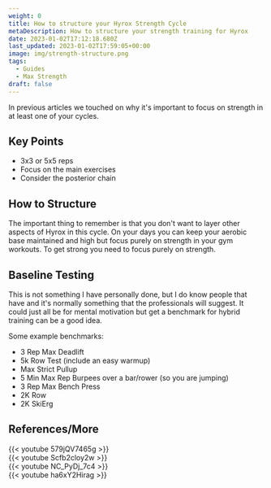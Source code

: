 ```yaml
---
weight: 0
title: How to structure your Hyrox Strength Cycle
metaDescription: How to structure your strength training for Hyrox
date: 2023-01-02T17:12:18.680Z
last_updated: 2023-01-02T17:59:05+00:00
image: img/strength-structure.png
tags:
  - Guides
  - Max Strength
draft: false
---
```

In previous articles we touched on why it's important to focus on strength in at least one of your cycles.

## Key Points

- 3x3 or 5x5 reps
- Focus on the main exercises
- Consider the posterior chain


## How to Structure


The important thing to remember is that you don't want to layer other aspects of Hyrox in this cycle. On your days you can keep your aerobic base maintained and high but focus purely on strength in your gym workouts. To get strong you need to focus purely on strength.


## Baseline Testing

This is not something I have personally done, but I do know people that have and it's normally something that the professionals will suggest. It could just all be for mental motivation but get a benchmark for hybrid training can be a good idea.

Some example benchmarks:

- 3 Rep Max Deadlift
- 5k Row Test (include an easy warmup)
- Max Strict Pullup
- 5 Min Max Rep Burpees over a bar/rower (so you are jumping)
- 3 Rep Max Bench Press
- 2K Row
- 2K SkiErg



## References/More

<div class="img-m">{{< youtube 579jQV7465g >}}</div>

<div class="img-m">{{< youtube Scfb2cloy2w >}}</div>

<div class="img-m">{{< youtube NC_PyDj_7c4 >}}</div>

<div class="img-m">{{< youtube ha6xY2Hirag >}}</div>


